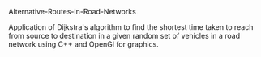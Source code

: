 Alternative-Routes-in-Road-Networks

Application of Dijkstra's algorithm to find the shortest time taken to reach from source to
destination in a given random set of vehicles in a road network using C++ and OpenGl for graphics.
